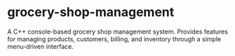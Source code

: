 # grocery-shop-management
A C++ console-based grocery shop management system. Provides features for managing products, customers, billing, and inventory through a simple menu-driven interface.
